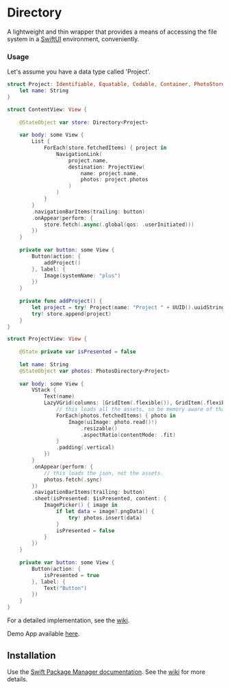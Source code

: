 # Directory

A lightweight and thin wrapper that provides a means of accessing the file system in a [SwiftUI](https://developer.apple.com/xcode/swiftui/) environment, conveniently.

### Usage

Let's assume you have a data type called 'Project'.

```swift
struct Project: Identifiable, Equatable, Codable, Container, PhotoStore {
    let name: String
}

struct ContentView: View {
    
    @StateObject var store: Directory<Project>
    
    var body: some View {
        List {
            ForEach(store.fetchedItems) { project in
                NavigationLink(
                    project.name,
                    destination: ProjectView(
                        name: project.name,
                        photos: project.photos
                    )
                )
            }
        }
        .navigationBarItems(trailing: button)
        .onAppear(perform: {
            store.fetch(.async(.global(qos: .userInitiated)))
        })
    }
    
    private var button: some View {
        Button(action: {
            addProject()
        }, label: {
            Image(systemName: "plus")
        })
    }
    
    private func addProject() {
        let project = try! Project(name: "Project " + UUID().uuidString)
        try! store.append(project)
    }
}

struct ProjectView: View {
    
    @State private var isPresented = false
    
    let name: String
    @StateObject var photos: PhotosDirectory<Project>
    
    var body: some View {
        VStack {
            Text(name)
            LazyVGrid(columns: [GridItem(.flexible()), GridItem(.flexible()), GridItem(.flexible())], content: {
                // this loads all the assets, so be memory aware of that.
                ForEach(photos.fetchedItems) { photo in
                    Image(uiImage: photo.read()!)
                        .resizable()
                        .aspectRatio(contentMode: .fit)
                }
                .padding(.vertical)
            })
        }
        .onAppear(perform: {
            // this loads the json, not the assets.
            photos.fetch(.sync)
        })
        .navigationBarItems(trailing: button)
        .sheet(isPresented: $isPresented, content: {
            ImagePicker() { image in
                if let data = image?.pngData() {
                    try! photos.insert(data)
                }
                isPresented = false
            }
        })
    }
    
    private var button: some View {
        Button(action: {
            isPresented = true
        }, label: {
            Text("Button")
        })
    }
}
```

For a detailed implementation, see the [wiki](https://github.com/nashysolutions/Directory/wiki/Home).

Demo App available [here](https://github.com/nashysolutions/Projects).

## Installation

Use the [Swift Package Manager documentation](https://github.com/apple/swift-package-manager/tree/master/Documentation). See the [wiki](https://github.com/nashysolutions/Directory/wiki/Home) for more details.

